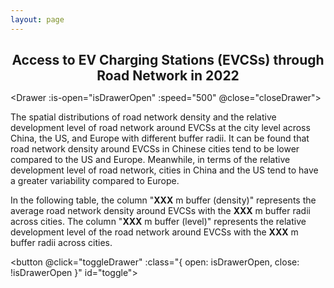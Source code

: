 ```yaml
---
layout: page
---
```

<!-- # Spatial Distributions of Access to EV charging stations (EVCSs) through Road Network at the City Level in 2022 -->
# Access to EV Charging Stations (EVCSs) through Road Network in 2022

<Drawer :is-open="isDrawerOpen" :speed="500" @close="closeDrawer">
    <cityDetails>
        <div class="note custom-block github-alert">
            <p>The spatial distributions of road network density and the relative development level of road network around EVCSs at the city level across China, the US, and Europe with different buffer radii. It can be found that road network density around EVCSs in Chinese cities tend to be lower compared to the US and Europe. Meanwhile, in terms of the relative development level of road network, cities in China and the US tend to have a greater variability compared to Europe.</p>
            <p>In the following table, the column "<b>XXX</b> m buffer (density)" represents the average road network density around EVCSs with the <b>XXX</b> m buffer radii across cities. The column "<b>XXX</b> m buffer (level)" represents the relative development level of the road network around EVCSs with the <b>XXX</b> m buffer radii across cities.</p>
        </div>
    </cityDetails>
</Drawer>

<button @click="toggleDrawer" :class="{ open: isDrawerOpen, close: !isDrawerOpen }" id="toggle">
</button>

<LeafletMap :mainScript :center="mapCenter" :zoom="mapZoom" ref="map" />


<script setup>
    import LeafletMap from '@/components/LeafletMap.vue';
    import { ref, watch } from 'vue';
    import { initGeoJsonLayer } from "@/layers/geojsonlayer.js";
    import { data } from '@/loader/F.data.js';
    import { initSelectAndButtonControl } from '@/layers/controls/selectAndButton.js'; // 引入自定义控件

    import Drawer from "@/components/Drawer.vue";
    import cityDetails from "@/layouts/cityDetails.vue";

    import { useCityStore } from '@/stores/cityStore';
    import { computed } from 'vue';

    const cityStore = useCityStore();

    const selectedCity = computed(() => cityStore.selectedCity);

    const colorsets = [
        ['#f7fbff','#deebf7','#c6dbef','#9ecae1','#6baed6','#4292c6','#2171b5','#08519c','#08306b'], // blue
        // ['#ffffd9','#edf8b1','#c7e9b4','#7fcdbb','#41b6c4','#1d91c0','#225ea8','#253494','#081d58'], // blue-green
        // ['#ffffe5','#f7fcb9','#d9f0a3','#addd8e','#78c679','#41ab5d','#238443','#006837','#004529'], // green
        // ['#f7f4f9','#e7e1ef','#d4b9da','#c994c7','#df65b0','#e7298a','#ce1256','#980043','#67001f'], // red
        // ['#fcfbfd','#efedf5','#dadaeb','#bcbddc','#9e9ac8','#807dba','#6a51a3','#54278f','#3f007d'], // purple
        // ['#fff5eb','#fee6ce','#fdd0a2','#fdae6b','#fd8d3c','#f16913','#d94801','#a63603','#7f2704'], // orange
        // ['#fff7f3','#fde0dd','#fcc5c0','#fa9fb5','#f768a1','#dd3497','#ae017e','#7a0177','#49006a'], // pink
    ];

    let isDrawerOpen = ref(false);

    const toggleDrawer = () => {
        isDrawerOpen.value = !isDrawerOpen.value;
    };

    const closeDrawer = () => {
        isDrawerOpen.value = false;
    };

    // 只要 selectedRegion 不为空就打开抽屉
    watch(selectedCity, (newVal) => {
        if (newVal) {
            isDrawerOpen.value = true;
        }
    });

    const clickCallback = function (properties) {
        if (properties){
            cityStore.updateSelectedCity(properties);
            cityStore.updateSelectedColumn(this._legendName);
        } else {
            cityStore.updateSelectedCity(null);
            cityStore.updateSelectedColumn(null);
        }
    };

    const mapCenter = ref([50, 10]);
    const mapZoom = ref(4);

    function mainScript(L, mapInstance, layerControl) {

        initGeoJsonLayer();
        initSelectAndButtonControl();

        const F_geoJsonLayer = L.geoJsonLayer('300m buffer (density)', clickCallback);

        const colors = colorsets[0];
        F_geoJsonLayer.setColors(colors);

        // layerControl.addOverlay(F_geoJsonLayer, 'Appendix F');
        F_geoJsonLayer.clear();

        F_geoJsonLayer.addTo(mapInstance);


        const {cn, us, eu} = data;
        F_geoJsonLayer.appendData(us,(d) => parseFloat(d.properties["300m buffer (density)"]));
        F_geoJsonLayer.appendData(eu,(d) => parseFloat(d.properties["300m buffer (density)"]));
        F_geoJsonLayer.appendData(cn,(d) => parseFloat(d.properties["300m buffer (density)"]));

        F_geoJsonLayer.setColumn('300m buffer (density)', colors);

        F_geoJsonLayer.update();

        const columns = F_geoJsonLayer.getColumns();

        const selectAndButtonControl = L.control.selectAndButton({
            columns: columns,
            buttonName: 'Show',
            info: 'Select a column to show',
            onButtonClick: function (selectedColumn) {
                const index = columns.indexOf(selectedColumn);
                F_geoJsonLayer.setColumn(selectedColumn, colors);
            }
        });

        selectAndButtonControl.addTo(mapInstance);

        return F_geoJsonLayer;
    }



</script>

<style scoped>
    h1 {
        font-size: 1.5em;
        color: var(--vp-c-brand-1);
        text-align: center;
    }


    #toggle.open {
    background-color: #ff1100b0;
    border-radius: 50%;
    width: 10px;
    height: 10px;
    }

    #toggle.close {
        background-color: #00ff08b0;
        border-radius: 50%;
        width: 10px;
        height: 10px;
    }
</style>
